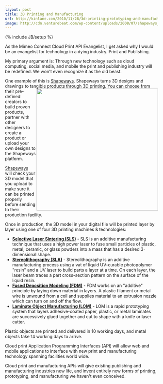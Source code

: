 ```yaml
---
layout: post
title: 3D Printing and Manufacturing
url: http://kinlane.com/2010/11/28/3d-printing-prototyping-and-manufacturing/
image: http://cdn.venturebeat.com/wp-content/uploads/2008/07/shapeways_logo.png
---
```

{% include JB/setup %}
<p>
     As the Mimeo Connect Cloud Print API Evangelist, I get asked why I would be an evangelist for technology in a dying industry. Print and Publishing.
</p>

<p>
     My primary argument is: Through new technology such as cloud computing, social media, and mobile the print and publishing industry will be redefined. We won't even recognize it as the old beast.
</p>

<p>
     One example of this is <a href="http://www.shapeways.com" target="_blank">Shapeways</a>. Shapeways turns 3D designs and drawings to tangible products through 3D printing. <img src="http://cdn.venturebeat.com/wp-content/uploads/2008/07/shapeways_logo.png"  width="400" align="right" /> You can choose from their pre-defined creators to build proven products, partner with other designers to create a product or upload your own designs to the Shapeways platform.
</p>

<p>
     <a href="http://www.shapeways.com" target="_self">Shapeways</a> will check your 3D model that you upload to make sure it can be printed properly before sending to their production facility.
</p>

<p>
     Once in production, the 3D model in your digital file will be printed layer by layer using one of four 3D printing machines &amp; technologies:
</p>
<ul class="mainlist">
     <li>
          <strong><a href="http://en.wikipedia.org/wiki/Selective_laser_sintering" target="_blank">Selective Laser Sintering (SLS)</a></strong> - SLS is an additive manufacturing technique that uses a high power laser to fuse small particles of plastic, metal, ceramic, or glass powders into a mass that has a desired 3-dimensional shape.
     </li>
     <li>
          <strong><a href="http://en.wikipedia.org/wiki/Stereolithography" target="_blank">Stereolithography (SLA)</a></strong> - Stereolithography is an additive manufacturing process using a vat of liquid UV-curable photopolymer "resin" and a UV laser to build parts a layer at a time. On each layer, the laser beam traces a part cross-section pattern on the surface of the liquid resin.
     </li>
     <li>
          <strong><a href="http://en.wikipedia.org/wiki/Fused_deposition_modeling" target="_blank">Fused Deposition Modeling (FDM)</a></strong> - FDM works on an "additive" principle by laying down material in layers. A plastic filament or metal wire is unwound from a coil and supplies material to an extrusion nozzle which can turn on and off the flow.
     </li>
     <li>
          <strong><a href="http://en.wikipedia.org/wiki/Laminated_object_manufacturing" target="_blank">Laminate Object Manufacturing (LOM)</a></strong> - LOM is a rapid prototyping system that layers adhesive-coated paper, plastic, or metal laminates are successively glued together and cut to shape with a knife or laser cutter.
     </li>
</ul>
<p>
     Plastic objects are printed and delivered in 10 working days, and metal objects take 14 working days to arrive.
</p>

<p>
     Cloud print Application Programming Interfaces (API) will allow web and mobile applications to interface with new print and manufacturing technology spanning facilities world wide.
</p>

<p>
     Cloud print and manufacturing APIs will give existing publishing and manufacturing industries new life, and invent entirely new forms of printing, prototyping, and manufacturing we haven't even conceived.
</p>